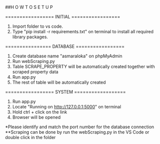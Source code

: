 ##H O W   T O   S E T U P

================= INITIAL =================
1. Import folder to vs code.
2. Type "pip install -r requirements.txt" on terminal to install all required library packages.


================ DATABASE =================
1. Create database name "asmaraloka" on phpMyAdmin
2. Run webScraping.py
3. Table SCRAPE_PROPERTY will be automatically created together with scraped property data
4. Run app.py
5. The rest of table will be automatically created


================= SYSTEM ==================
1. Run app.py
2. Locate "Running on http://127.0.0.1:5000" on terminal
3. Hold ctrl + click on the link
4. Browser will be opened


*Please identify and match the port number for the database connection
**Scraping can be done by run the webScraping.py in the VS Code or double click in the folder
